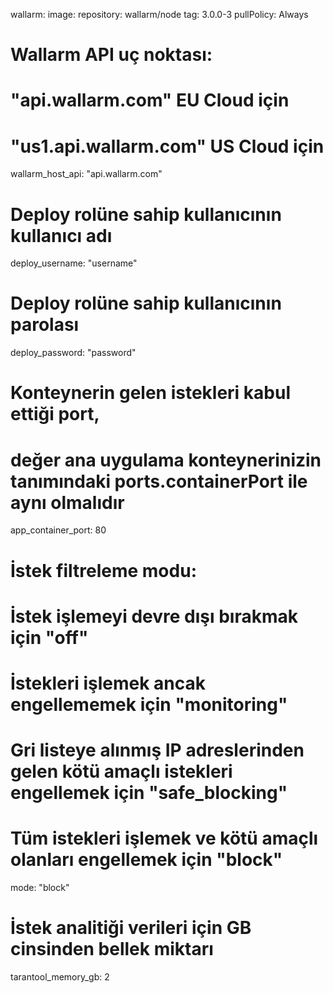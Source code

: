wallarm:
  image:
     repository: wallarm/node
     tag: 3.0.0-3
     pullPolicy: Always
  # Wallarm API uç noktası: 
  # "api.wallarm.com" EU Cloud için
  # "us1.api.wallarm.com" US Cloud için
  wallarm_host_api: "api.wallarm.com"
  # Deploy rolüne sahip kullanıcının kullanıcı adı
  deploy_username: "username"
  # Deploy rolüne sahip kullanıcının parolası
  deploy_password: "password"
  # Konteynerin gelen istekleri kabul ettiği port,
  # değer ana uygulama konteynerinizin tanımındaki ports.containerPort ile aynı olmalıdır
  app_container_port: 80
  # İstek filtreleme modu:
  # İstek işlemeyi devre dışı bırakmak için "off"
  # İstekleri işlemek ancak engellememek için "monitoring"
  # Gri listeye alınmış IP adreslerinden gelen kötü amaçlı istekleri engellemek için "safe_blocking"
  # Tüm istekleri işlemek ve kötü amaçlı olanları engellemek için "block"
  mode: "block"
  # İstek analitiği verileri için GB cinsinden bellek miktarı
  tarantool_memory_gb: 2